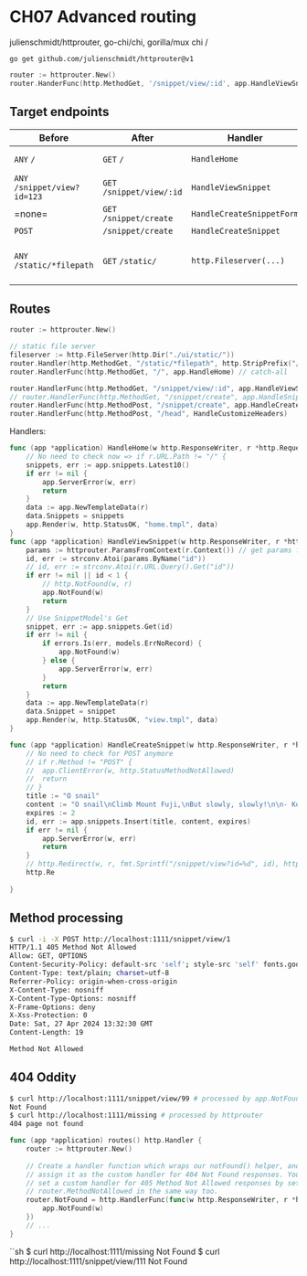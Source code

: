 # CH07 Advanced routing 

julienschmidt/httprouter, go-chi/chi, gorilla/mux
chi / 

```
go get github.com/julienschmidt/httprouter@v1
```

```go
router := httprouter.New()
router.HanderFunc(http.MethodGet, '/snippet/view/:id', app.HandleViewSnippet)
```

## Target endpoints

Before | After  | Handler | Info
---|---|---|---
`ANY`  `/` | `GET`  `/` | `HandleHome` | No catch-all anymore
`ANY`  `/snippet/view?id=123` | `GET`  `/snippet/view/:id`  | `HandleViewSnippet` | 
=none= | `GET` `/snippet/create` | `HandleCreateSnippetForm` | Display HTML form. 
`POST` | `/snippet/create` | `HandleCreateSnippet`  | 
`ANY`  `/static/*filepath` | `GET` `/static/` | `http.Fileserver(...)` | Using the `http.Fileserver()` handler + `http.StripPrefix()`. 

## Routes 

```go
router := httprouter.New()

// static file server
fileserver := http.FileServer(http.Dir("./ui/static/"))
router.Handler(http.MethodGet, "/static/*filepath", http.StripPrefix("/static", fileserver))
router.HandlerFunc(http.MethodGet, "/", app.HandleHome) // catch-all

router.HandlerFunc(http.MethodGet, "/snippet/view/:id", app.HandleViewSnippet)
// router.HandlerFunc(http.MethodGet, "/snippet/create", app.HandleSnippetForm)
router.HandlerFunc(http.MethodPost, "/snippet/create", app.HandleCreateSnippet)
router.HandlerFunc(http.MethodPost, "/head", HandleCustomizeHeaders)
```

Handlers:
```go
func (app *application) HandleHome(w http.ResponseWriter, r *http.Request) {
	// No need to check now => if r.URL.Path != "/" {
	snippets, err := app.snippets.Latest10()
	if err != nil {
		app.ServerError(w, err)
		return
	}
	data := app.NewTemplateData(r)
	data.Snippets = snippets
	app.Render(w, http.StatusOK, "home.tmpl", data)
}
func (app *application) HandleViewSnippet(w http.ResponseWriter, r *http.Request) {
	params := httprouter.ParamsFromContext(r.Context()) // get params from context
	id, err := strconv.Atoi(params.ByName("id"))
	// id, err := strconv.Atoi(r.URL.Query().Get("id"))
	if err != nil || id < 1 {
		// http.NotFound(w, r)
		app.NotFound(w)
		return
	}
	// Use SnippetModel's Get
	snippet, err := app.snippets.Get(id)
	if err != nil {
		if errors.Is(err, models.ErrNoRecord) {
			app.NotFound(w)
		} else {
			app.ServerError(w, err)
		}
		return
	}
	data := app.NewTemplateData(r)
	data.Snippet = snippet
	app.Render(w, http.StatusOK, "view.tmpl", data)
}

func (app *application) HandleCreateSnippet(w http.ResponseWriter, r *http.Request) {
	// No need to check for POST anymore
	// if r.Method != "POST" {
	// 	app.ClientError(w, http.StatusMethodNotAllowed) 
	// 	return
	// }
	title := "O snail"
	content := "O snail\nClimb Mount Fuji,\nBut slowly, slowly!\n\n- Kobayashi Issa"
	expires := 2
	id, err := app.snippets.Insert(title, content, expires)
	if err != nil {
		app.ServerError(w, err)
		return
	}
	// http.Redirect(w, r, fmt.Sprintf("/snippet/view?id=%d", id), http.StatusSeeOther)
	http.Re
	
}
```

## Method processing 

```sh
$ curl -i -X POST http://localhost:1111/snippet/view/1
HTTP/1.1 405 Method Not Allowed
Allow: GET, OPTIONS
Content-Security-Policy: default-src 'self'; style-src 'self' fonts.googleapis.com; font-src fonts.gstatic.com
Content-Type: text/plain; charset=utf-8
Referrer-Policy: origin-when-cross-origin
X-Content-Type: nosniff
X-Content-Type-Options: nosniff
X-Frame-Options: deny
X-Xss-Protection: 0
Date: Sat, 27 Apr 2024 13:32:30 GMT
Content-Length: 19

Method Not Allowed
```

## 404 Oddity 

```sh
$ curl http://localhost:1111/snippet/view/99 # processed by app.NotFound()
Not Found
$ curl http://localhost:1111/missing # processed by httprouter
404 page not found
```

```go
func (app *application) routes() http.Handler {
	router := httprouter.New()
	
	// Create a handler function which wraps our notFound() helper, and then
	// assign it as the custom handler for 404 Not Found responses. You can also
	// set a custom handler for 405 Method Not Allowed responses by setting
	// router.MethodNotAllowed in the same way too.
	router.NotFound = http.HandlerFunc(func(w http.ResponseWriter, r *http.Request) {
		app.NotFound(w)
	})
	// ... 
}
```

``sh
$ curl http://localhost:1111/missing
Not Found
$ curl http://localhost:1111/snippet/view/111
Not Found
```

